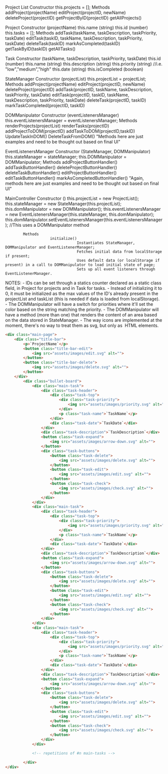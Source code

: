 Project List
            Constructor
                        this.projects = [];
            Methods
                        addProject(projectName)
                        editProject(projectID, newName)
                        deleteProject(projectID)
                        getProjectByID(projectID)
                        getAllProjects()

Project
            Constructor (projectName)
                        this.name (string)
                        this.id (number)
                        this.tasks = [];
            Methods
                        addTask(taskName, taskDescription, taskPriority, taskDate)
                        editTask(taskID, taskName, taskDescription, taskPriority, taskDate)
                        deleteTask(taskID)
                        markAsCompleted(taskID)
                        getTaskByID(taskID)
                        getAllTasks()

Task
            Constructor (taskName, taskDescription, taskPriority, taskDate)
                        this.id (number)
                        this.name (string)
                        this.description (string)
                        this.priority (string) //i.e. "low","medium","high"
                        this.date (string)
                        this.isCompleted (boolean)

StateManager
            Constructor (projectList)
                        this.projectList = projectList;
            Methods
                        addProject(projectName)
                        editProject(projectID, newName)
                        deleteProject(projectID)
                        addTask(projectID, taskName, taskDescription, taskPriority, taskDate)
                        editTask(projectID, taskID, taskName, taskDescription, taskPriority, taskDate)
                        deleteTask(projectID, taskID)
                        markTaskCompleted(projectID, taskID)

DOMManipulator
            Constructor (eventListenersManager)
                        this.eventListenersManager = eventListenersManager;
            Methods
                        renderProjects(projectList)
                        renderTasks(projectID)
                        addProjectToDOM(projectID)
                        addTaskToDOM(projectID,taskID)
                        UpdateTaskInDOM()
                        DeleteTaskFromDOM()
                        "Methods here are just examples and need to be thought out based on final UI"

EventListenersManager
            Constructor (StateManager, DOMManipulator)
                        this.stateManager = stateManager;
                        this.DOMManipulator = DOMManipulator;
            Methods
                        addProjectButtonHandler()
                        addTaskButtonHandler()
                        deleteProjectButtonHandler()
                        deleteTaskButtonHandler()
                        editProjectButtonHandler()
                        editTaskButtonHandler()
                        markAsCompletedButtonHandler()
                        "Again, methods here are just examples and need to be thought out based on final UI"

MainController
            Constructor ()
                        this.projectList = new ProjectList();
                        this.stateManager = new StateManager(this.projectList);
                        this.domManipulator = new DOMManipulator();
                        this.eventListenersManager = new EventListenersManager(this.stateManager, this.domManipulator);
                        this.domManipulator.setEventListenersManager(this.eventListenersManager);                       //This uses a DOMManipulator method
                        
            Methods
                        initialize()
                                    Instantiates StateManager, DOMManipulator and EventListenerManager;
                                    Fetches initial data from localStorage if present;
                                    Uses default data (or localStorage if present) in a call to DOMManipulator to load initial state of page;
                                    Sets up all event listeners through EventListenerManager.

NOTES:
        -   IDs can be set through a statics counter declared as a static class field, in Project for projects and in Task for tasks.
            -   Instead of initializing it to 0, it must be initialized as the max values of the ID's already present in the projectList and taskList (this is needed if data is loaded from localStorage).
        -   The DOMManipulator will have a switch for priorities where it'll set the color based on the string matching the priority.
        -   The DOMManipulator will have a method (more than one) that renders the content of an area based on the data stored in StateManager.
        -   The way icons are implemented at the moment, there's no way to treat them as svg, but only as <img> HTML elements.

<!-- REFERENCE OF HTML TO BE GENERATED INSIDE div.main-page -->
```html
<div class="main-page">
    <div class="title-bar">
        <p>`ProjectName`</p>
        <button class="title-bar-edit">
            <img src="assets/images/edit.svg" alt="">
        </button>
        <button class="title-bar-delete">
            <img src="assets/images/delete.svg" alt="">
        </button>
    </div>
        <div class="bullet-board">
            <div class="main-task">
                <div class="task-header">
                    <div class="task-top">
                        <div class="task-priority">
                            <img src="assets/images/priority.svg" alt="">
                        </div>
                        <p class="task-name">`TaskName`</p>
                    </div>
                    <div class="task-date">`TaskDate`</div>
                </div>
                <div class="task-description">`TaskDescription`</div>
                <button class="task-expand">
                    <img src="assets/images/arrow-down.svg" alt="">
                </button>
                <div class="task-buttons">
                    <button class="task-delete">
                        <img src="assets/images/delete.svg" alt="">
                    </button>
                    <button class="task-edit">
                        <img src="assets/images/edit.svg" alt="">
                    </button>
                    <button class="task-check">
                        <img src="assets/images/check.svg" alt="">
                    </button>
                </div>
            </div>
            <div class="main-task">
                <div class="task-header">
                    <div class="task-top">
                        <div class="task-priority">
                            <img src="assets/images/priority.svg" alt="">
                        </div>
                        <p class="task-name">`TaskName`</p>
                    </div>
                    <div class="task-date">`TaskDate`</div>
                </div>
                <div class="task-description">`TaskDescription`</div>
                <button class="task-expand">
                    <img src="assets/images/arrow-down.svg" alt="">
                </button>
                <div class="task-buttons">
                    <button class="task-delete">
                        <img src="assets/images/delete.svg" alt="">
                    </button>
                    <button class="task-edit">
                        <img src="assets/images/edit.svg" alt="">
                    </button>
                    <button class="task-check">
                        <img src="assets/images/check.svg" alt="">
                    </button>
                </div>
            </div>
            <div class="main-task">
                <div class="task-header">
                    <div class="task-top">
                        <div class="task-priority">
                            <img src="assets/images/priority.svg" alt="">
                        </div>
                        <p class="task-name">`TaskName`</p>
                    </div>
                    <div class="task-date">`TaskDate`</div>
                </div>
                <div class="task-description">`TaskDescription`</div>
                <button class="task-expand">
                    <img src="assets/images/arrow-down.svg" alt="">
                </button>
                <div class="task-buttons">
                    <button class="task-delete">
                        <img src="assets/images/delete.svg" alt="">
                    </button>
                    <button class="task-edit">
                        <img src="assets/images/edit.svg" alt="">
                    </button>
                    <button class="task-check">
                        <img src="assets/images/check.svg" alt="">
                    </button>
                </div>
            </div>

            <!-- repetitions of #n main-tasks -->

        </div>
</div>    

```